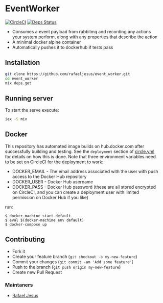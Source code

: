 # EventWorker

[![CircleCI](https://circleci.com/gh/rafaeljesus/event_worker.svg?style=svg)](https://circleci.com/gh/rafaeljesus/event_worker)
[![Deps Status](https://beta.hexfaktor.org/badge/all/github/rafaeljesus/event_worker.svg)](https://beta.hexfaktor.org/github/rafaeljesus/event_worker)

* Consumes a event payload from rabbitmq and recording any actions your system perform, along with any properties that describe the action
* A minimal docker alpine container
* Automatically pushes it to dockerhub if tests pass

## Installation
```bash
git clone https://github.com/rafaeljesus/event_worker.git
cd event_worker
mix deps.get
```

## Running server
To start the serve execute:
```bash
iex -S mix
```

## Docker
This repository has automated image builds on hub.docker.com after successfully building and testing. See the `deployment` section of [circle.yml](circle.yml) for details on how this is done. Note that three environment variables need to be set on CircleCI for the deployment to work:

  * DOCKER_EMAIL - The email address associated with the user with push access to the Docker Hub repository
  * DOCKER_USER - Docker Hub username
  * DOCKER_PASS - Docker Hub password (these are all stored encrypted on CircleCI, and you can create a deployment user with limited permission on Docker Hub if you like)

run:
```
$ docker-machine start default
$ eval $(docker-machine env default)
$ docker-compose up
```

## Contributing
- Fork it
- Create your feature branch (`git checkout -b my-new-feature`)
- Commit your changes (`git commit -am 'Add some feature'`)
- Push to the branch (`git push origin my-new-feature`)
- Create new Pull Request

### Maintaners

* [Rafael Jesus](https://github.com/rafaeljesus)
